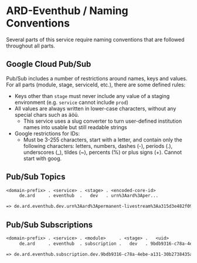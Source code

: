 # ARD-Eventhub / Naming Conventions

Several parts of this service require naming conventions that are followed throughout all parts.

## Google Cloud Pub/Sub

Pub/Sub includes a number of restrictions around names, keys and values. For all parts (module, stage, serviceId, etc.), there are some defined rules:

- Keys other than `stage` must never include any value of a staging environment (e.g. `service` cannot include `prod`)
- All values are always written in lower-case characters, without any special chars such as äöü.
  - This service uses a slug converter to turn user-defined institution names into usable but still readable strings
- Google restrictions for IDs:
  - Must be 3-255 characters, start with a letter, and contain only the following characters: letters, numbers, dashes (-), periods (.), underscores (_), tildes (~), percents (%) or plus signs (+). Cannot start with goog.

## Pub/Sub Topics

```txt
<domain-prefix> . <service> . <stage> . <encoded-core-id>
     de.ard     . eventhub  .   dev   . urn%3Aard%3Aper...

=> de.ard.eventhub.dev.urn%3Aard%3Apermanent-livestream%3Aa315d3e482f09e1b
```

## Pub/Sub Subscriptions

```txt
<domain-prefix> . <service> . <module>     . <stage> .   <uid>
     de.ard     . eventhub  . subscription .   dev   . 9bdb9316-c78a-4ebe-a131-30b2738435a3

=> de.ard.eventhub.subscription.dev.9bdb9316-c78a-4ebe-a131-30b2738435a3
```
